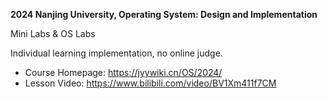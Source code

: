 **2024 Nanjing University, Operating System: Design and Implementation**

Mini Labs & OS Labs 

Individual learning implementation, no online judge.



- Course Homepage: https://jyywiki.cn/OS/2024/
- Lesson Video: https://www.bilibili.com/video/BV1Xm411f7CM


